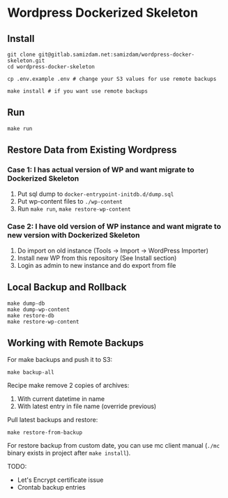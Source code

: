# Wordpress Dockerized Skeleton

## Install
```
git clone git@gitlab.samizdam.net:samizdam/wordpress-docker-skeleton.git
cd wordpress-docker-skeleton

cp .env.example .env # change your S3 values for use remote backups

make install # if you want use remote backups
```

## Run
```
make run
```

## Restore Data from Existing Wordpress

### Case 1: I has actual version of WP and want migrate to Dockerized Skeleton
1. Put sql dump to `docker-entrypoint-initdb.d/dump.sql` 
2. Put wp-content files to `./wp-content` 
3. Run `make run`, `make restore-wp-content`

### Case 2: I have old version of WP instance and want migrate to new version with Dockerized Skeleton   
1. Do import on old instance (Tools -> Import -> WordPress Importer)
2. Install new WP from this repository (See Install section) 
3. Login as admin to new instance and do export from file 

## Local Backup and Rollback

```
make dump-db
make dump-wp-content
make restore-db
make restore-wp-content
```

## Working with Remote Backups

For make backups and push it to S3:
```
make backup-all
``` 

Recipe make remove 2 copies of archives:
1. With current datetime in name
2. With latest entry in file name (override previous) 

Pull latest backups and restore:
```
make restore-from-backup
```

For restore backup from custom date, you can use mc client manual (`./mc` binary exists in project after `make install`). 

TODO: 
- Let's Encrypt certificate issue  
- Crontab backup entries
